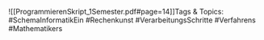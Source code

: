 
![[ProgrammierenSkript_1Semester.pdf#page=14]]Tags & Topics:
   #SchemaInformatikEin
   #Rechenkunst
   #VerarbeitungsSchritte
   #Verfahrens
   #Mathematikers